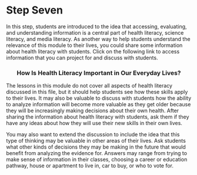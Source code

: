 # Step Seven

In this step, students are introduced to the idea that accessing, evaluating, and understanding information is a central part of health literacy, science literacy, and media literacy. As another way to help students understand the relevance of this module to their lives, you could share some information about health literacy with students. Click on the following link to access information that you can project for and discuss with students.  

### <div align="center">How Is Health Literacy Important in Our Everyday Lives?</div>
<!-- needs links!!! -->

The lessons in this module do not cover all aspects of health literacy discussed in this file, but it should help students see how these skills apply to their lives. It may also be valuable to discuss with students how the ability to analyze information will become more valuable as they get older because they will be increasingly making decisions about their own health. After sharing the information about health literacy with students, ask them if they have any ideas about how they will use their new skills in their own lives. 

You may also want to extend the discussion to include the idea that this type of thinking may be valuable in other areas of their lives. Ask students what other kinds of decisions they may be making in the future that would benefit from analyzing the evidence for. Answers may range from trying to make sense of information in their classes, choosing a career or education pathway, house or apartment to live in, car to buy, or who to vote for. 